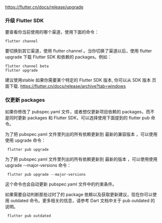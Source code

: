 <!--
 * @Author: guanjiajun www.guanjiajun@ewake.com
 * @Date: 2023-08-25 17:46:07
 * @LastEditors: guanjiajun www.guanjiajun@ewake.com
 * @LastEditTime: 2023-08-25 18:13:15
 * @FilePath: \studys\programming\web,client\flutter\flutter项目升级.md
 * @Description: 这是默认设置,请设置`customMade`, 打开koroFileHeader查看配置 进行设置: https://github.com/OBKoro1/koro1FileHeader/wiki/%E9%85%8D%E7%BD%AE
-->
<https://flutter.cn/docs/release/upgrade>
### 升级 Flutter SDK
要查看你当前使用的哪个渠道，使用下面的命令：
```shell
flutter channel
```
要切换到其它渠道，使用 flutter channel <channel-name>。当你切换了渠道以后，使用 flutter upgrade 下载 Flutter SDK 和依赖的 packages。例如：
```shell
flutter channel beta
flutter upgrade
```
建议使用stable
如果你需要某个特定的 Flutter SDK 版本, 你可以从 SDK 版本 页面下载.
<https://flutter.cn/docs/release/archive?tab=windows>
### 仅更新 packages
如果你修改了 pubspec.yaml 文件，或者想仅更新项目依赖的 packages，而不是同时更新 packages 和 Flutter SDK，可以选择使用下面提到的 flutter pub 命令。

为了把 pubspec.yaml 文件里列出的所有依赖更新到 最新的兼容版本 ，可以使用使用 upgrade 命令：

```shell
 flutter pub upgrade
 ```
为了把 pubspec.yaml 文件里列出的所有依赖更新到 最新的版本 ，可以使用使用 upgrade --major-versions 命令：

```shell
 flutter pub upgrade --major-versions
 ```
这个命令也会自动更新 pubspec.yaml 文件中的约束条件。

如果需要自动判断那些过时了的 package 依赖以及获取更新建议，现在你可以使用 outdated 命令。更多相关的信息，请参考 Dart 文档中关于 pub outdated 的说明。

```shell
 flutter pub outdated
 ```